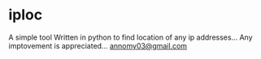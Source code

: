 # iploc
A simple tool Written in python to find location of any ip addresses...
Any imptovement is appreciated...
annomy03@gmail.com
